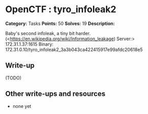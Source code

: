 # OpenCTF : tyro_infoleak2

**Category:** Tasks
**Points:** 50
**Solves:** 19
**Description:**

Baby's second infoleak, a tiny bit harder. (<https://en.wikipedia.org/wiki/Information_leakage)
Server:> 172.31.1.37:1615
Binary: 172.31.0.10/tyro_infoleak2_3a3b043ca422415917e99afdc20618e5

## Write-up

(TODO)

## Other write-ups and resources

* none yet
